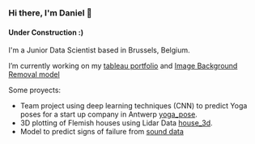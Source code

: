 ### Hi there, I'm Daniel 👋

#### Under Construction :)

I'm a Junior Data Scientist based in Brussels, Belgium.

I’m currently working on my [tableau portfolio](https://public.tableau.com/profile/daniel.mendoza5395#!/) and [Image Background Removal model](link)

Some proyects:

* Team project using deep learning techniques (CNN) to predict Yoga poses for a start up company in Antwerp [yoga_pose](https://github.com/danielmendoza4213/yoga_pose).
* 3D plotting of Flemish houses using Lidar Data [house_3d](https://github.com/danielmendoza4213/houses3d).
* Model to predict signs of failure from [sound data](https://github.com/danielmendoza4213/motor_graders)

